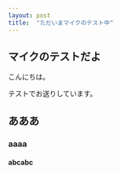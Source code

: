 ```yaml
---
layout: post
title:  "ただいまマイクのテスト中"
---
```

## マイクのテストだよ
こんにちは。

テストでお送りしています。

## あああ
### aaaa
#### abcabc
